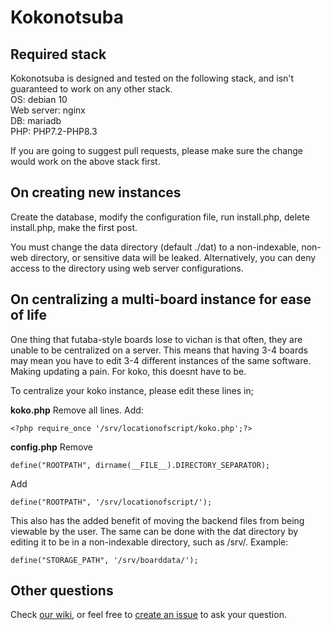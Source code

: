 # Kokonotsuba

## Required stack
Kokonotsuba is designed and tested on the following stack, and isn't guaranteed to work on any other stack.<br>
OS: debian 10<br>
Web server: nginx<br>
DB: mariadb<br>
PHP: PHP7.2-PHP8.3

If you are going to suggest pull requests, please make sure the change would work on the above stack first.

## On creating new instances
Create the database, modify the configuration file, run install.php, delete install.php, make the first post.

You must change the data directory (default ./dat) to a non-indexable, non-web directory, or sensitive data will be leaked. Alternatively, you can deny access to the directory using web server configurations.

## On centralizing a multi-board instance for ease of life
One thing that futaba-style boards lose to vichan is that often, they are unable to be centralized on a server. This means that having 3-4 boards may mean you have to edit 3-4 different instances of the same software. Making updating a pain. For koko, this doesnt have to be.

To centralize your koko instance, please edit these lines in;

**koko.php**
Remove all lines. Add:

`<?php require_once '/srv/locationofscript/koko.php';?>`

**config.php**
Remove 

`define("ROOTPATH", dirname(__FILE__).DIRECTORY_SEPARATOR);`

Add

`define("ROOTPATH", '/srv/locationofscript/');`

This also has the added benefit of moving the backend files from being viewable by the user. The same can be done with the dat directory by editing it to be in a non-indexable directory, such as /srv/. Example:

`define("STORAGE_PATH", '/srv/boarddata/');`

## Other questions
Check <a href="https://github.com/Heyuri/kokonotsuba/wiki">our wiki</a>, or feel free to <a href="https://github.com/Heyuri/kokonotsuba/issues/new?assignees=&labels=question&projects=&template=help-plz---1-1-.md&title=">create an issue</a> to ask your question.
